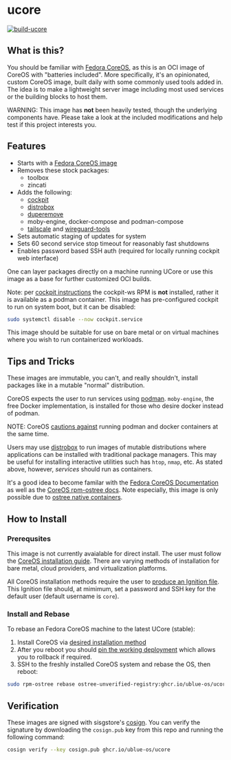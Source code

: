 # ucore

[![build-ucore](https://github.com/ublue-os/ucore/actions/workflows/build.yml/badge.svg)](https://github.com/ublue-os/ucore/actions/workflows/build.yml)

## What is this?

You should be familiar with [Fedora CoreOS](https://getfedora.org/coreos/), as this is an OCI image of CoreOS with "batteries included". More specifically, it's an opinionated, custom CoreOS image, built daily with some commonly used tools added in. The idea is to make a lightweight server image including most used services or the building blocks to host them.

WARNING: This image has **not** been heavily tested, though the underlying components have. Please take a look at the included modifications and help test if this project interests you.

## Features

- Starts with a [Fedora CoreOS image](https://quay.io/repository/fedora/fedora-coreos?tab=tags)
- Removes these stock packages:
  - toolbox
  - zincati
- Adds the following:
  - [cockpit](https://cockpit-project.org)
  - [distrobox](https://github.com/89luca89/distrobox)
  - [duperemove](https://github.com/markfasheh/duperemove)
  - moby-engine, docker-compose and podman-compose
  - [tailscale](https://tailscale.com) and [wireguard-tools](https://www.wireguard.com)
- Sets automatic staging of updates for system
- Sets 60 second service stop timeout for reasonably fast shutdowns
- Enables password based SSH auth (required for locally running cockpit web interface)

One can layer packages directly on a machine running UCore or use this image as a base for further customized OCI builds.

Note: per [cockpit instructions](https://cockpit-project.org/running.html#coreos) the cockpit-ws RPM is **not** installed, rather it is available as a podman container. This image has pre-configured cockpit to run on system boot, but it can be disabled:

```bash
sudo systemctl disable --now cockpit.service
```

This image should be suitable for use on bare metal or on virtual machines where you wish to run containerized workloads.

## Tips and Tricks

These images are immutable, you can't, and really shouldn't, install packages like in a mutable "normal" distribution.

CoreOS expects the user to run services using [podman](https://podman.io). `moby-engine`, the free Docker implementation, is installed for those who desire docker instead of podman.

NOTE: CoreOS [cautions against](https://docs.fedoraproject.org/en-US/fedora-coreos/faq/#_can_i_run_containers_via_docker_and_podman_at_the_same_time) running podman and docker containers at the same time.

Users may use [distrobox](https://github.com/89luca89/distrobox) to run images of mutable distributions where applications can be installed with traditional package managers. This may be useful for installing interactive utilities such has `htop`, `nmap`, etc. As stated above, however, *services* should run as containers.

It's a good idea to become familar with the [Fedora CoreOS Documentation](https://docs.fedoraproject.org/en-US/fedora-coreos/) as well as the [CoreOS rpm-ostree docs](https://coreos.github.io/rpm-ostree/). Note especially, this image is only possible due to [ostree native containers](https://coreos.github.io/rpm-ostree/container/).

## How to Install

### Prerequsites

This image is not currently avaialable for direct install. The user must follow the [CoreOS installation guide](https://docs.fedoraproject.org/en-US/fedora-coreos/bare-metal/). There are varying methods of installation for bare metal, cloud providers, and virtualization platforms.

All CoreOS installation methods require the user to [produce an Ignition file](https://docs.fedoraproject.org/en-US/fedora-coreos/producing-ign/). This Ignition file should, at mimimum, set a password and SSH key for the default user (default username is `core`).

### Install and Rebase

To rebase an Fedora CoreOS machine to the latest UCore (stable):

1. Install CoreOS via [desired installation method](https://docs.fedoraproject.org/en-US/fedora-coreos/bare-metal/)
1. After you reboot you should [pin the working deployment](https://docs.fedoraproject.org/en-US/fedora-silverblue/faq/#_how_can_i_upgrade_my_system_to_the_next_major_version_for_instance_rawhide_or_an_upcoming_fedora_release_branch_while_keeping_my_current_deployment) which allows you to rollback if required.
1. SSH to the freshly installed CoreOS system and rebase the OS, then reboot:

```bash
sudo rpm-ostree rebase ostree-unverified-registry:ghcr.io/ublue-os/ucore:stable
```

## Verification

These images are signed with sisgstore's [cosign](https://docs.sigstore.dev/cosign/overview/). You can verify the signature by downloading the `cosign.pub` key from this repo and running the following command:

```bash
cosign verify --key cosign.pub ghcr.io/ublue-os/ucore
```
